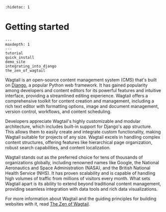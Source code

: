 ```{eval-rst}
:hidetoc: 1
```

# Getting started

```{toctree}
---
maxdepth: 1
---
tutorial
quick_install
demo_site
integrating_into_django
the_zen_of_wagtail
```

Wagtail is an open-source content management system (CMS) that's built on [Django](https://www.djangoproject.com/), a popular Python web framework. It has gained popularity among developers and content editors for its powerful features and intuitive interface, providing a streamlined editing experience. Wagtail offers a comprehensive toolkit for content creation and management, including a rich text editor with formatting options, image and document management, version control, workflows, and content scheduling.

Developers appreciate Wagtail's highly customizable and modular architecture, which includes built-in support for Django's app structure. This allows them to easily create and integrate custom functionality, making Wagtail suitable for projects of any size. Wagtail excels in handling complex content structures, offering features like hierarchical page organization, robust search capabilities, and content localization.

Wagtail stands out as the preferred choice for tens of thousands of organizations globally, including renowned names like Google, the National Aeronautics and Space Administration (NASA), and the British National Health Service (NHS). It has proven scalability and is capable of handling high volumes of traffic from millions of visitors every month. What sets Wagtail apart is its ability to extend beyond traditional content management, providing seamless integration with data tools and rich data visualizations.

For more information about Wagtail and the guiding principles for building websites with it, read [The Zen of Wagtail](the_zen_of_wagtail).
